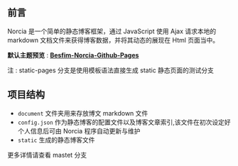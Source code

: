 ## 前言
Norcia 是一个简单的静态博客框架，通过 JavaScript 使用 Ajax 请求本地的 markdown 文档文件来获得博客数据，并将其动态的展现在 Html 页面当中。

**默认主题预览** : **[Besfim-Norcia-Github-Pages](https://besfim.github.io/Norcia/)**

注 : static-pages 分支是使用模板语法直接生成 static 静态页面的测试分支

## 项目结构
 - `document` 文件夹用来存放博文 markdown 文件
 - `config.json` 作为静态博客的配置文件以及博客文章索引,该文件在初次设定好个人信息后可由 Norcia 程序自动更新与维护
 - `static` 生成的静态博客文件
 
更多详情请查看 mastet 分支